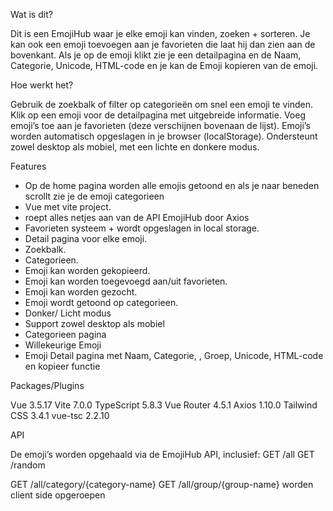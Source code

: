 Wat is dit?

Dit is een EmojiHub waar je elke emoji kan vinden, zoeken + sorteren. Je kan ook een emoji toevoegen aan je favorieten  die laat hij dan zien aan de bovenkant. Als je op de emoji klikt zie je een detailpagina en de Naam, Categorie, Unicode, HTML-code en je kan de Emoji kopieren van de emoji.

Hoe werkt het?

Gebruik de zoekbalk of filter op categorieën om snel een emoji te vinden.
Klik op een emoji voor de detailpagina met uitgebreide informatie.
Voeg emoji’s toe aan je favorieten (deze verschijnen bovenaan de lijst).
Emoji’s worden automatisch opgeslagen in je browser (localStorage).
Ondersteunt zowel desktop als mobiel, met een lichte en donkere modus.

Features

- Op de home pagina worden alle emojis getoond en als je naar beneden scrollt zie je de emoji categorieen
- Vue met vite project.
- roept alles netjes aan van de API EmojiHub door Axios
- Favorieten systeem + wordt opgeslagen in local storage.
- Detail pagina voor elke emoji.
- Zoekbalk.
- Categorieen.
- Emoji kan worden gekopieerd.
- Emoji kan worden toegevoegd aan/uit favorieten.
- Emoji kan worden gezocht.
- Emoji wordt getoond op categorieen.
- Donker/ Licht modus
- Support zowel desktop als mobiel
- Categorieen pagina
- Willekeurige Emoji
- Emoji Detail pagina met Naam, Categorie, , Groep, Unicode, HTML-code en kopieer functie

Packages/Plugins

Vue 	        3.5.17
Vite	        7.0.0
TypeScript	    5.8.3
Vue Router	    4.5.1
Axios	        1.10.0
Tailwind CSS	3.4.1
vue-tsc	        2.2.10

API

De emoji’s worden opgehaald via de EmojiHub API, inclusief:
GET /all
GET /random

GET /all/category/{category-name}
GET /all/group/{group-name}
worden client side opgeroepen
